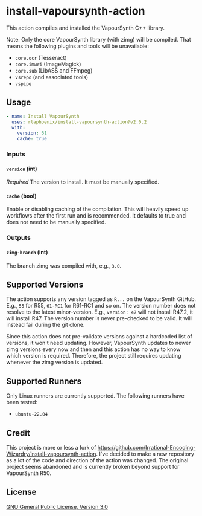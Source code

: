 # install-vapoursynth-action

This action compiles and installed the VapourSynth C++ library.

Note: Only the core VapourSynth library (with zimg) will be compiled. That means the
following plugins and tools will be unavailable:

- `core.ocr` (Tesseract)
- `core.imwri` (ImageMagick)
- `core.sub` (LibASS and FFmpeg)
- `vsrepo` (and associated tools)
- `vspipe`

## Usage

```yaml
- name: Install VapourSynth
  uses: rlaphoenix/install-vapoursynth-action@v2.0.2
  with:
    version: 61
    cache: true
```

### Inputs

#### `version` (int)

*Required* The version to install. It must be manually specified.

#### `cache` (bool)

Enable or disabling caching of the compilation. This will heavily speed up workflows
after the first run and is recommended. It defaults to true and does not need to be
manually specified.

### Outputs

#### `zimg-branch` (int)

The branch zimg was compiled with, e.g., `3.0`.

## Supported Versions

The action supports any version tagged as `R...` on the VapourSynth GitHub. E.g., `55`
for R55, `61-RC1` for R61-RC1 and so on. The version number does not resolve to the
latest minor-version. E.g., `version: 47` will not install R47.2, it will install R47.
The version number is never pre-checked to be valid. It will instead fail during the
git clone.

Since this action does not pre-validate versions against a hardcoded list of versions,
it won't need updating. However, VapourSynth updates to newer zimg versions every now
and then and this action has no way to know which version is required. Therefore, the
project still requires updating whenever the zimg version is updated.

## Supported Runners

Only Linux runners are currently supported. The following runners have been tested:

- `ubuntu-22.04`

## Credit

This project is more or less a fork of <https://github.com/Irrational-Encoding-Wizardry/install-vapoursynth-action>.
I've decided to make a new repository as a lot of the code and direction of the action was changed. The original
project seems abandoned and is currently broken beyond support for VapourSynth R50.

## License

[GNU General Public License, Version 3.0](LICENSE)
